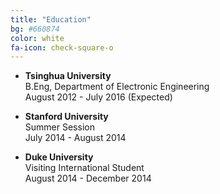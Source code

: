 ```yaml
---
title: "Education"
bg: #660874
color: white
fa-icon: check-square-o
---
```


- **Tsinghua University** <br />
    B.Eng, Department of Electronic Engineering <br />
    August 2012 - July 2016 (Expected)

- **Stanford University** <br />
    Summer Session <br />
    July 2014 - August 2014

- **Duke University** <br />
    Visiting International Student <br />
    August 2014 - December 2014
